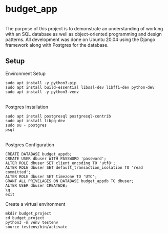 # budget_app
<br>
The purpose of this project is to demonstrate an understanding of working with an SQL database as well as object-oriented programming and design patterns.  All development was done on Ubuntu 20.04 using the Django framework along with Postgres for the database.
<br>

## Setup
Environment Setup

    sudo apt install -y python3-pip
    sudo apt install build-essential libssl-dev libffi-dev python-dev
    sudo apt install -y python3-venv
<br>
Postgres Installation
    
    sudo apt install postgresql postgresql-contrib
    sudo apt install libpq-dev
    sudo su - postgres
    psql
<br>
Postgres Configuration

    CREATE DATABASE budget_appdb;
    CREATE USER dbuser WITH PASSWORD 'password';
    ALTER ROLE dbuser SET client_encoding TO 'utf8';
    ALTER ROLE dbuser SET default_transaction_isolation TO 'read committed';
    ALTER ROLE dbuser SET timezone TO 'UTC';
    GRANT ALL PRIVELAGES ON DATABASE budget_appdb TO dbuser;
    ALTER USER dbuser CREATEDB;
    \q
    exit
    
Create a virtual environment

    mkdir budget_project
    cd budget_project
    python3 -m venv testenv
    source testenv/bin/activate
 <br>   
 
